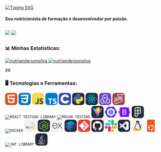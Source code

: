 [![Typing SVG](https://readme-typing-svg.demolab.com?font=Fira+Code&pause=1000&color=F77F78&random=false&width=435&lines=Ol%C3%A1%2C+Eu+sou+o+Anderson+Silva)](https://git.io/typing-svg)
#### Sou nutricionista de formação e desenvolvedor por paixão. 
##
<div> 
   <a href="https://www.linkedin.com/in/nutriandersonsilva" target="_blank"><img src="https://img.shields.io/badge/-LinkedIn-%230077B5?style=for-the-badge&logo=linkedin&logoColor=white" target="_blank"></a> 
  <a href = "mailto:nutriandersonsilva@gmail.com"><img src="https://img.shields.io/badge/-Gmail-%23333?style=for-the-badge&logo=gmail&logoColor=white" target="_blank"></a>
</div>

##

##
<h3 align="left">📊 Minhas Estatísticas:</h3>
<p align="left">
<a href="https://github.com/nutriandersonsilva">
      <img height="180em" src="https://github-readme-stats.vercel.app/api/top-langs?username=nutriandersonsilva&show_icons=true&locale=en&layout=compact&theme=dark" alt="nutriandersonsilva"/>
      <img height="180em" src="https://github-readme-stats.vercel.app/api?username=nutriandersonsilva&show_icons=true&locale=en&theme=dark" alt="nutriandersonsilva"/>
</a>
</p>
##

<div>
   <h3 align="left">🖥️ Tecnologias e Ferramentas:</h3>
      
<code><img width="40px" src="https://raw.githubusercontent.com/tandpfun/skill-icons/59059d9d1a2c092696dc66e00931cc1181a4ce1f/icons/HTML.svg" title = "HTML5"/></code>
<code><img width="40px" src="https://github.com/tandpfun/skill-icons/blob/main/icons/CSS.svg" title = "CSS3"/></code>
<code><img width="40px" src="https://raw.githubusercontent.com/tandpfun/skill-icons/59059d9d1a2c092696dc66e00931cc1181a4ce1f/icons/JavaScript.svg" title = "JAVASCRIPT"/></code>
<code><img width="40px" src="https://raw.githubusercontent.com/tandpfun/skill-icons/59059d9d1a2c092696dc66e00931cc1181a4ce1f/icons/TypeScript.svg" title = "TYPESCRIPT"/></code>
<code><img width="40px" src="https://github.com/tandpfun/skill-icons/blob/main/icons/C.svg" title = "C"/></code>
<code><img width="40px" src="https://github.com/tandpfun/skill-icons/blob/main/icons/Python-Dark.svg" title = "PYTHON"/></code>
<code><img width="40px" src="https://raw.githubusercontent.com/tandpfun/skill-icons/59059d9d1a2c092696dc66e00931cc1181a4ce1f/icons/React-Dark.svg" title = "REACT"/></code>
<code><img width="40px" src="https://raw.githubusercontent.com/tandpfun/skill-icons/59059d9d1a2c092696dc66e00931cc1181a4ce1f/icons/Redux.svg" title = "REDUX"/></code>
<code><img width="40px" src="https://raw.githubusercontent.com/tandpfun/skill-icons/59059d9d1a2c092696dc66e00931cc1181a4ce1f/icons/Jest.svg" title = "JEST"/></code>
<code><img width="40px" src="https://api.iconify.design/logos/testing-library.svg" title = "REACT TESTING LIBRARY"/></code>
<code><img width="40px" src="https://api.iconify.design/logos/mocha.svg" title = "MOCHA TESTING"/></code>
<code><img width="40px" src="https://github.com/tandpfun/skill-icons/blob/main/icons/Vite-Dark.svg" title = "VITE"/></code>
<code><img width="40px" src="https://raw.githubusercontent.com/devicons/devicon/1119b9f84c0290e0f0b38982099a2bd027a48bf1/icons/eslint/eslint-original.svg" title = "ESLINT"/></code>
<code><img width="40px" src="https://raw.githubusercontent.com/devicons/devicon/1119b9f84c0290e0f0b38982099a2bd027a48bf1/icons/bootstrap/bootstrap-original.svg" title = "BOOTSTRAP"/></code>
<code><img width="40px" src="https://raw.githubusercontent.com/tandpfun/skill-icons/59059d9d1a2c092696dc66e00931cc1181a4ce1f/icons/Figma-Dark.svg" title = "FIGMA"/></code>
<code><img width="40px" src="https://skillicons.dev/icons?i=docker" title = "DOCKER"/></code>
<code><img width="40px" src="https://raw.githubusercontent.com/tandpfun/skill-icons/59059d9d1a2c092696dc66e00931cc1181a4ce1f/icons/MySQL-Light.svg" title = "MYSQL"/></code>
<code><img width="40px" src="https://raw.githubusercontent.com/tandpfun/skill-icons/59059d9d1a2c092696dc66e00931cc1181a4ce1f/icons/NodeJS-Dark.svg" title = "NODE JS"/></code>
<code><img width="40px" src="https://raw.githubusercontent.com/tandpfun/skill-icons/59059d9d1a2c092696dc66e00931cc1181a4ce1f/icons/ExpressJS-Light.svg" title = "EXPRESS"/></code>
<code><img width="40px" src="https://raw.githubusercontent.com/tandpfun/skill-icons/59059d9d1a2c092696dc66e00931cc1181a4ce1f/icons/Sequelize-Dark.svg" title = "SEQUELIZE"/></code>
<code><img width="40px" src="https://github.com/tandpfun/skill-icons/blob/main/icons/Git.svg" title = "GIT"/></code>
<code><img width="40px" src="https://raw.githubusercontent.com/tandpfun/skill-icons/59059d9d1a2c092696dc66e00931cc1181a4ce1f/icons/Github-Dark.svg" title = "GITHUB"/></code> 
<code><img width="40px" src="https://raw.githubusercontent.com/devicons/devicon/master/icons/slack/slack-original.svg" title = "SLACK"/></code>
<code><img width="40px" src="https://raw.githubusercontent.com/tandpfun/skill-icons/59059d9d1a2c092696dc66e00931cc1181a4ce1f/icons/VSCode-Dark.svg" title = "VS CODE"/></code>
<code><img width="40px" src="https://raw.githubusercontent.com/tandpfun/skill-icons/59059d9d1a2c092696dc66e00931cc1181a4ce1f/icons/Linux-Light.svg" title = "LINUX"/></code>
<code><img width="40px" src="https://raw.githubusercontent.com/devicons/devicon/1119b9f84c0290e0f0b38982099a2bd027a48bf1/icons/ubuntu/ubuntu-plain.svg" title = "UBUNTU"/></code>
<code><img width="40px" src="https://api.iconify.design/logos/jwt-icon.svg" title = "JWT LIBRARY"/></code>
<code><img width="40px" src="https://raw.githubusercontent.com/tandpfun/skill-icons/59059d9d1a2c092696dc66e00931cc1181a4ce1f/icons/Java-Dark.svg" title = "JAVA"/></code>


##
</div>
